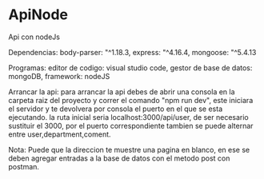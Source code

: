 # ApiNode
Api con nodeJs

Dependencias:
    body-parser: "^1.18.3,
    express: "^4.16.4,
    mongoose: "^5.4.13

Programas:
  editor de codigo: visual studio code,
  gestor de base de datos: mongoDB,
  framework: nodeJS
  
Arrancar la api:
    para arrancar la api debes de abrir una consola en la carpeta raiz del proyecto y correr el comando
    "npm run dev", este iniciara el servidor y te devolvera por consola el puerto en el que se esta ejecutando.
    la ruta inicial seria localhost:3000/api/user, de ser necesario sustituir el 3000, por el puerto correspondiente
    tambien se puede alternar entre user,department,coment.
    
Nota: 
    Puede que la direccion te muestre una pagina en blanco, en ese se deben agregar entradas a la base de datos con 
    el metodo post con postman.
